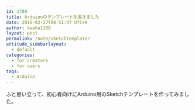 ```yaml
---
id: 1789
title: Arduinoのテンプレートを書きました
date: 2016-02-27T00:51:47 UTC+9
author: kwaka1208
layout: post
permalink: /note/sketchtemplate/
attitude_sidebarlayout:
  - default
categories:
  - for creators
  - for users
tags:
  - Arduino
---
```

ふと思い立って、初心者向けにArduino用のSketchテンプレートを作ってみました。
<script src="http://gist-it.appspot.com/github/kwaka1208/Arduino/blob/master/SketchTemplate/SketchTemplate.ino"></script>